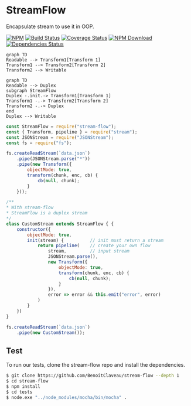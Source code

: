 # StreamFlow

Encapsulate stream to use it in OOP.

 [![NPM][npm-image]][npm-url]
 [![Build Status][travis-image]][travis-url]
 [![Coverage Status](https://coveralls.io/repos/github/BenoitClaveau/stream-flow/badge.svg?branch=master)](https://coveralls.io/github/BenoitClaveau/stream-flow?branch=master)
 [![NPM Download][npm-image-download]][npm-url]
 [![Dependencies Status][david-dm-image]][david-dm-url]

```mermaid
graph TD
Readable --> Transform1[Transform 1] 
Transform1 --> Transform2[Transform 2] 
Transform2 --> Writable
```

```mermaid
graph TD
Readable --> Duplex
subgraph StreamFlow
Duplex -.init.-> Transform1[Transform 1] 
Transform1 -.-> Transform2[Transform 2]
Transform2 -.-> Duplex
end
Duplex --> Writable
```

```server.js
const StreamFlow = require("stream-flow");
const { Transform, pipeline } = require("stream");
const JSONStream = require("JSONStream");
const fs = require("fs");

fs.createReadStream(`data.json`)
    .pipe(JSONStream.parse("*"))
    .pipe(new Transform({
        objectMode: true,
        transform(chunk, enc, cb) {
            cb(null, chunk);
        }
    }));

/** 
* With stream-flow
* StreamFlow is a duplex stream
*/
class CustomStream extends StreamFlow { {
    constructor({
        objectMode: true,
        init(stream) {          // init must return a stream
            return pipeline(    // create your own flow
                stream,         // input stream
                JSONStream.parse(),
                new Transform({
                    objectMode: true,
                    transform(chunk, enc, cb) {
                        cb(null, chunk);
                    }
                }),
                error => error && this.emit("error", error)
            )
        }
    })
}

fs.createReadStream(`data.json`)
    .pipe(new CustomStream());
```

## Test

To run our tests, clone the stream-flow repo and install the dependencies.

```bash
$ git clone https://github.com/BenoitClaveau/stream-flow --depth 1
$ cd stream-flow
$ npm install
$ cd tests
$ node.exe "../node_modules/mocha/bin/mocha" .
```

[npm-image]: https://img.shields.io/npm/v/stream-flow.svg
[npm-image-download]: https://img.shields.io/npm/dm/stream-flow.svg
[npm-url]: https://npmjs.org/package/stream-flow
[travis-image]: https://travis-ci.org/BenoitClaveau/stream-flow.svg?branch=master
[travis-url]: https://travis-ci.org/BenoitClaveau/stream-flow
[coveralls-image]: https://coveralls.io/repos/BenoitClaveau/stream-flow/badge.svg?branch=master&service=github
[coveralls-url]: https://coveralls.io/github/BenoitClaveau/stream-flow?branch=master
[david-dm-image]: https://david-dm.org/BenoitClaveau/stream-flow/status.svg
[david-dm-url]: https://david-dm.org/BenoitClaveau/stream-flow
